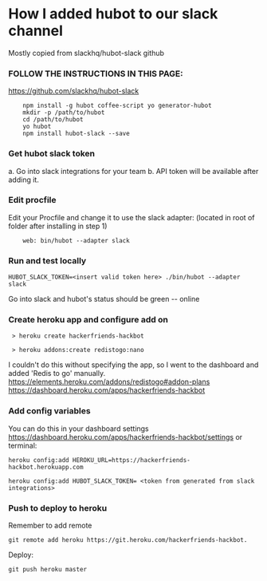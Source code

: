 
# How I added hubot to our slack channel
Mostly copied from slackhq/hubot-slack github

### FOLLOW THE INSTRUCTIONS IN THIS PAGE:
https://github.com/slackhq/hubot-slack
```
	npm install -g hubot coffee-script yo generator-hubot
	mkdir -p /path/to/hubot
	cd /path/to/hubot
	yo hubot
	npm install hubot-slack --save
```

### Get hubot slack token
a. Go into slack integrations for your team
b. API token will be available after adding it.

### Edit procfile
Edit your Procfile and change it to use the slack adapter: (located in root of folder after installing in step 1)
```
 	web: bin/hubot --adapter slack
```


### Run and test locally
```
HUBOT_SLACK_TOKEN=<insert valid token here> ./bin/hubot --adapter slack
```
	
Go into slack and hubot's status should be green -- online


### Create heroku app and configure add on
```
 > heroku create hackerfriends-hackbot

 > heroku addons:create redistogo:nano
```

I couldn't do this without specifying the app, so I went to the dashboard and added 'Redis to go' manually.
	https://elements.heroku.com/addons/redistogo#addon-plans
	https://dashboard.heroku.com/apps/hackerfriends-hackbot

### Add config variables

You can do this in your dashboard settings https://dashboard.heroku.com/apps/hackerfriends-hackbot/settings 
	or terminal:
```
heroku config:add HEROKU_URL=https://hackerfriends-hackbot.herokuapp.com

heroku config:add HUBOT_SLACK_TOKEN= <token from generated from slack integrations>
```

### Push to deploy to heroku
Remember to add remote 
```
git remote add heroku https://git.heroku.com/hackerfriends-hackbot.
```

Deploy: 
```
git push heroku master
```
